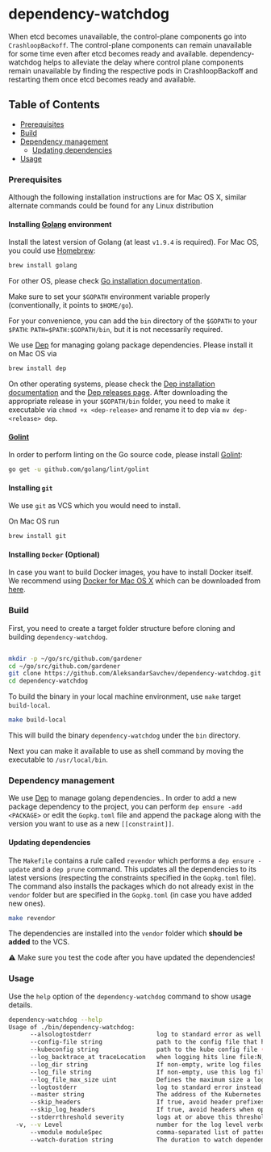 # dependency-watchdog
When etcd becomes unavailable, the control-plane components go into `CrashloopBackoff`. The control-plane components can remain unavailable for some time even after etcd becomes ready and available. dependency-watchdog helps to alleviate the delay where control plane components remain unavailable by finding the respective pods in CrashloopBackoff and restarting them once etcd becomes ready and available.

## Table of Contents

- [Prerequisites](#prerequisites)
- [Build](#build)
- [Dependency management](#dependency-management)
  - [Updating dependencies](#updating-dependencies)
- [Usage](#usage)

### Prerequisites

Although the following installation instructions are for Mac OS X, similar alternate commands could be found for any Linux distribution

#### Installing [Golang](https://golang.org/) environment

Install the latest version of Golang (at least `v1.9.4` is required). For Mac OS, you could use [Homebrew](https://brew.sh/):

```sh
brew install golang
```

For other OS, please check [Go installation documentation](https://golang.org/doc/install).

Make sure to set your `$GOPATH` environment variable properly (conventionally, it points to `$HOME/go`).

For your convenience, you can add the `bin` directory of the `$GOPATH` to your `$PATH`: `PATH=$PATH:$GOPATH/bin`, but it is not necessarily required.

We use [Dep](https://github.com/golang/dep) for managing golang package dependencies. Please install it
on Mac OS via

```sh
brew install dep
```

On other operating systems, please check the [Dep installation documentation](https://golang.github.io/dep/docs/installation.html) and the [Dep releases page](https://github.com/golang/dep/releases). After downloading the appropriate release in your `$GOPATH/bin` folder, you need to make it executable via `chmod +x <dep-release>` and rename it to dep via `mv dep-<release> dep`.

#### [Golint](https://github.com/golang/lint)

In order to perform linting on the Go source code, please install [Golint](https://github.com/golang/lint):

```bash
go get -u github.com/golang/lint/golint
```

#### Installing `git`

We use `git` as VCS which you would need to install.

On Mac OS run

```sh
brew install git
```

#### Installing `Docker` (Optional)

In case you want to build Docker images, you have to install Docker itself. We recommend using [Docker for Mac OS X](https://docs.docker.com/docker-for-mac/) which can be downloaded from [here](https://download.docker.com/mac/stable/Docker.dmg).

### Build

First, you need to create a target folder structure before cloning and building `dependency-watchdog`.

```sh

mkdir -p ~/go/src/github.com/gardener
cd ~/go/src/github.com/gardener
git clone https://github.com/AleksandarSavchev/dependency-watchdog.git
cd dependency-watchdog
```

To build the binary in your local machine environment, use `make` target `build-local`.

```sh
make build-local
```

This will build the binary `dependency-watchdog` under the `bin` directory.

Next you can make it available to use as shell command by moving the executable to `/usr/local/bin`.

### Dependency management

We use [Dep](https://github.com/golang/dep) to manage golang dependencies.. In order to add a new package dependency to the project, you can perform `dep ensure -add <PACKAGE>` or edit the `Gopkg.toml` file and append the package along with the version you want to use as a new `[[constraint]]`.

#### Updating dependencies

The `Makefile` contains a rule called `revendor` which performs a `dep ensure -update` and a `dep prune` command. This updates all the dependencies to its latest versions (respecting the constraints specified in the `Gopkg.toml` file). The command also installs the packages which do not already exist in the `vendor` folder but are specified in the `Gopkg.toml` (in case you have added new ones).

```sh
make revendor
```

The dependencies are installed into the `vendor` folder which **should be added** to the VCS.

:warning: Make sure you test the code after you have updated the dependencies!

### Usage

Use the `help` option of the `dependency-watchdog` command to show usage details.

```sh
dependency-watchdog --help
Usage of ./bin/dependency-watchdog:
      --alsologtostderr                  log to standard error as well as files
      --config-file string               path to the config file that has the service depenancies (default "config.yaml")
      --kubeconfig string                path to the kube config file (default "kubeconfig.yaml")
      --log_backtrace_at traceLocation   when logging hits line file:N, emit a stack trace (default :0)
      --log_dir string                   If non-empty, write log files in this directory
      --log_file string                  If non-empty, use this log file
      --log_file_max_size uint           Defines the maximum size a log file can grow to. Unit is megabytes. If the value is 0, the maximum file size is unlimited. (default 1800)
      --logtostderr                      log to standard error instead of files (default true)
      --master string                    The address of the Kubernetes API server. Overrides any value in kubeconfig. Only required if out-of-cluster.
      --skip_headers                     If true, avoid header prefixes in the log messages
      --skip_log_headers                 If true, avoid headers when openning log files
      --stderrthreshold severity         logs at or above this threshold go to stderr (default 2)
  -v, --v Level                          number for the log level verbosity
      --vmodule moduleSpec               comma-separated list of pattern=N settings for file-filtered logging
      --watch-duration string            The duration to watch dependencies after the service is ready. (default "2m")
```